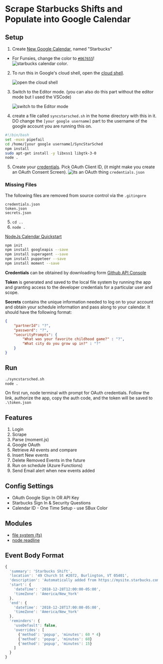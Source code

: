 # Scrape Starbucks Shifts and Populate into Google Calendar

## Setup

1. Create [New Google Calendar](https://calendar.google.com/calendar/r/settings/createcalendar), named "Starbucks"
  * For Funsies, change the color to  [`#067655`](https://brandpalettes.com/starbucks-coffee-color-codes/)!  
   ![starbucks calendar color](https://user-images.githubusercontent.com/18796736/170651363-fc9ce286-2525-49bf-81a5-f659ceb48d6b.png).
2. To run this in Google's cloud shell, open the [cloud shell](https://console.cloud.google.com/). 

   ![open the cloud shell](https://user-images.githubusercontent.com/18796736/170654991-dbeeb33e-0f1e-480a-979c-744ae0a68651.png)
3. Switch to the Editor mode. (you can also do this part without the editor mode but I used the VSCode)

   ![switch to the Editor mode](https://user-images.githubusercontent.com/18796736/171985656-373c7768-bd0d-4914-957b-23d402f183d8.png)

4. create a file called ``syncstarsched.sh`` in the home directory with this in it. DO change the ``[your google username]`` part to the username of the google account you are running this on.
```bash
#!/bin/bash
set -euxo pipefail
cd /home/[your google username]/SyncStarSched
npm install
sudo apt-get install -y libxss1 libgtk-3-0 
node .
```
5.  Create your [credentials](https://console.cloud.google.com/apis/credentials). Pick OAuth Client ID, (it might make you create an OAuth Consent Screen).
![its an OAuth thing](https://user-images.githubusercontent.com/18796736/171986064-f8fd7d21-04ab-4a48-a8b8-72712ee6110d.png)
 `credentials.json`

### Missing Files

The following files are removed from source control via the `.gitingore`

```
credentials.json
token.json
secrets.json
```
5. ``cd ..``
6. ``node .``

[NodeJs Calendar Quickstart](https://developers.google.com/calendar/quickstart/nodejs)

```bash
npm init
npm install googleapis --save
npm install superagent --save
npm install puppeteer --save
npm install moment --save
```



**Credentials** can be obtained by downloading form [Github API Console](https://console.developers.google.com/)

**Token** is generated and saved to the local file system by running the app and granting access to the developer credentials for a particular user and scope.

**Secrets** contains the unique information needed to log on to your account and obtain your schedule information and pass along to your calendar.  It should have the following format:

```json
{
    "partnerId": "?",
    "password": "?",
    "securityPrompts": {
        "What was your favorite childhood game?" : "?",
        "What city do you grow up in?" : "?"
    }
}
```

## Run

```bash
./syncstarsched.sh
node .
```

On first run, node terminal with prompt for OAuth credentials.  Follow the link, authorize the app, copy the auth code, and the token will be saved to `.\token.json`

## Features

1. Login
2. Scrape
3. Parse (moment.js)
4. Google OAuth
5. Retrieve All events and compare
6. Insert New events
7. Delete Removed Events in the future
8. Run on schedule (Azure Functions)
9. Send Email alert when new events added

## Config Settings

* OAuth Google Sign In OR API Key
* Starbucks Sign In & Security Questions
* Calendar ID - One Time Setup  - use SBux Color

## Modules

* [file system (fs)](https://nodejs.org/api/fs.html)
* [node readline](https://nodejs.org/api/readline.html)

## Event Body Format

```js
{  
  'summary': 'Starbucks Shift',
  'location': '49 Church St #2072, Burlington, VT 05401',
  'description': 'Automatically added from https://mysite.starbucks.com/MySchedule/Schedule.aspx.',
  'start': {
    'dateTime': '2018-12-28T12:00:00-05:00',
    'timeZone': 'America/New_York'
  },
  'end': {
    'dateTime': '2018-12-28T17:00:00-05:00',
    'timeZone': 'America/New_York'
  },
  'reminders': {
    'useDefault': false,
    'overrides': [
      {'method': 'popup', 'minutes': 60 * 4}
      {'method': 'popup', 'minutes': 60}
      {'method': 'popup', 'minutes': 15}
    ]
  }
}
```
